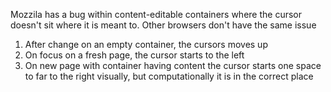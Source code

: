 Mozzila has a bug within content-editable containers where the cursor doesn't sit where it is meant to.
Other browsers don't have the same issue

1. After change on an empty container, the cursors moves up
2. On focus on a fresh page, the cursor starts to the left
3. On new page with container having content the cursor starts one space to far to the right visually, but computationally it is in the correct place
